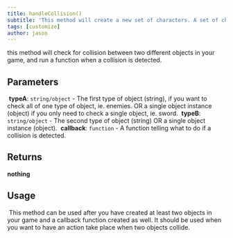 ```yaml
---
title: handleCollision()
subtitle: 'This method will create a new set of characters. A set of characters represents a certain group of characters, for example: players and enemies, or storm troopers and wizards.'
tags: [customize]
author: jason
---
```

this method will check for collision between two different objects in your game, and run a function when a collision is detected.
​
## Parameters
​
**typeA**: `string/object` - The first type of object (string), if you want to check all of one type of object, ie. enemies. OR a single object instance (object) if you only need to check a single object, ie. sword.
​
**typeB**: `string/object` - The second type of object (string) OR a single object instance (object).
​
**callback**: `function` - A function telling what to do if a collision is detected.
​
## Returns
**nothing**
​
## Usage
​
This method can be used after you have created at least two objects in your game and a callback function created as well. It should be used when you want to have an action take place when two objects collide.
